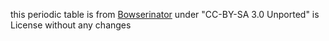 this periodic table is from [Bowserinator](https://github.com/Bowserinator)
under "CC-BY-SA 3.0 Unported" is License without any changes
